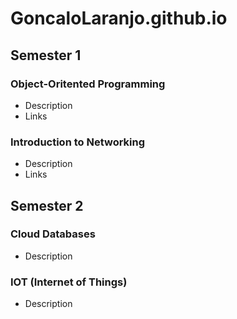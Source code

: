 # GoncaloLaranjo.github.io

## Semester 1 
### Object-Oritented Programming
- Description
- Links

### Introduction to Networking
- Description
- Links

## Semester 2
### Cloud Databases
- Description

### IOT (Internet of Things)
- Description
